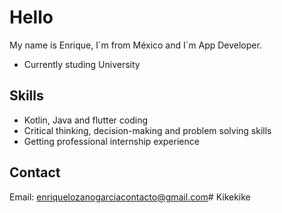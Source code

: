 # Hello

My name is Enrique, I´m from México and I´m App Developer.

* Currently studing University

## Skills

* Kotlin, Java and flutter coding
* Critical thinking, decision-making and problem solving skills
* Getting professional internship experience

## Contact

Email: enriquelozanogarciacontacto@gmail.com# Kikekike

